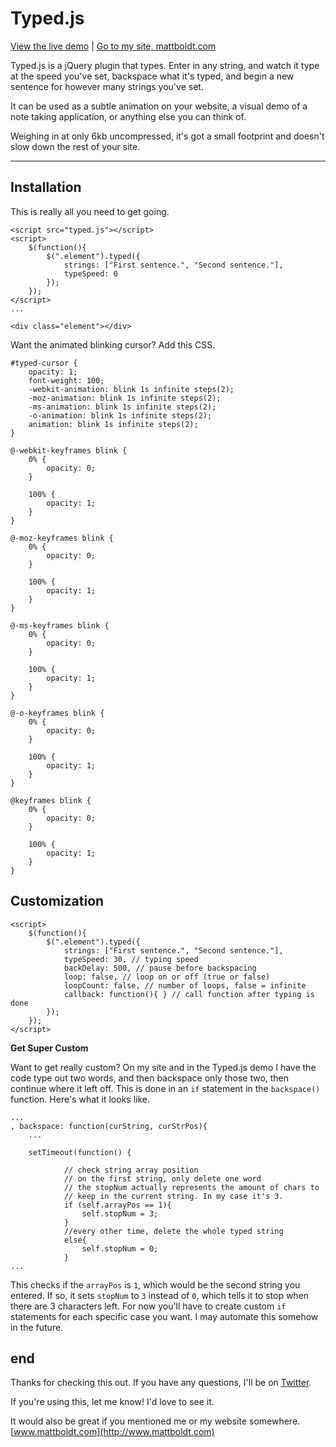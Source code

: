 Typed.js
========

[View the live demo](http://www.mattboldt.com/demos/typed-js/) | [Go to my site, mattboldt.com](http://www.mattboldt.com)

Typed.js is a jQuery plugin that types. Enter in any string, and watch it type at the speed you've set, backspace what it's typed, and begin a new sentence for however many strings you've set.

It can be used as a subtle animation on your website, a visual demo of a note taking application, or anything else you can think of.

Weighing in at only 6kb uncompressed, it's got a small footprint and doesn't slow down the rest of your site.

---

Installation
------------
This is really all you need to get going.

	<script src="typed.js"></script>
	<script>
  		$(function(){
      		$(".element").typed({
        		strings: ["First sentence.", "Second sentence."],
        		typeSpeed: 0
      		});
  		});
	</script>
	...

	<div class="element"></div>

Want the animated blinking cursor? Add this CSS.

	#typed-cursor {
	    opacity: 1;
	    font-weight: 100;
	    -webkit-animation: blink 1s infinite steps(2);
	    -moz-animation: blink 1s infinite steps(2);
	    -ms-animation: blink 1s infinite steps(2);
	    -o-animation: blink 1s infinite steps(2);
	    animation: blink 1s infinite steps(2);
	}
	 
	@-webkit-keyframes blink {
	    0% {
	        opacity: 0;
	    }
	 
	    100% {
	        opacity: 1;
	    }
	}
	 
	@-moz-keyframes blink {
	    0% {
	        opacity: 0;
	    }
	 
	    100% {
	        opacity: 1;
	    }
	}
	 
	@-ms-keyframes blink {
	    0% {
	        opacity: 0;
	    }
	 
	    100% {
	        opacity: 1;
	    }
	}
	 
	@-o-keyframes blink {
	    0% {
	        opacity: 0;
	    }
	 
	    100% {
	        opacity: 1;
	    }
	}
	 
	@keyframes blink {
	    0% {
	        opacity: 0;
	    }
	 
	    100% {
	        opacity: 1;
	    }
	}

Customization
----

	<script>
		$(function(){
      		$(".element").typed({
        		strings: ["First sentence.", "Second sentence."],
        		typeSpeed: 30, // typing speed
        		backDelay: 500, // pause before backspacing
        		loop: false, // loop on or off (true or false)
        		loopCount: false, // number of loops, false = infinite
        		callback: function(){ } // call function after typing is done
      		});
 		});
	</script>


**Get Super Custom**

Want to get really custom? On my site and in the Typed.js demo I have the code type out two words, and then backspace only those two, then continue where it left off. This is done in an `if` statement in the `backspace()` function. Here's what it looks like.

	...
	, backspace: function(curString, curStrPos){
		...

		setTimeout(function() {

				// check string array position
				// on the first string, only delete one word
				// the stopNum actually represents the amount of chars to
				// keep in the current string. In my case it's 3.
				if (self.arrayPos == 1){
					self.stopNum = 3;
				}
				//every other time, delete the whole typed string
				else{
					self.stopNum = 0;
				}
	...

This checks if the `arrayPos` is `1`, which would be the second string you entered. If so, it sets `stopNum` to `3` instead of `0`, which tells it to stop when there are 3 characters left. For now you'll have to create custom `if` statements for each specific case you want. I may automate this somehow in the future.

end
---

Thanks for checking this out. If you have any questions, I'll be on [Twitter](http://www.twitter.com/atmattb).

If you're using this, let me know! I'd love to see it.

It would also be great if you mentioned me or my website somewhere. [www.mattboldt.com](http://www.mattboldt.com)


